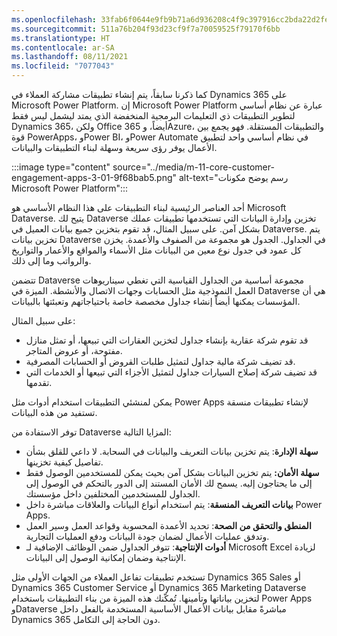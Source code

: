 ```yaml
---
ms.openlocfilehash: 33fab6f0644e9fb9b71a6d936208c4f9c397916cc2bda22d2fe7d3cf938e4756
ms.sourcegitcommit: 511a76b204f93d23cf9f7a70059525f79170f6bb
ms.translationtype: HT
ms.contentlocale: ar-SA
ms.lasthandoff: 08/11/2021
ms.locfileid: "7077043"
---
```

كما ذكرنا سابقاً، يتم إنشاء تطبيقات مشاركة العملاء في Dynamics 365 على Microsoft Power Platform. إن Microsoft Power Platform عبارة عن نظام أساسي لتطوير التطبيقات ذي التعليمات البرمجية المنخفضة الذي يمتد ليشمل ليس فقط Dynamics 365، ولكن Office 365 أيضاً، وAzure، والتطبيقات المستقلة. فهو يجمع بين قوة PowerApps، وPower BI، وPower Automate في نظام أساسي واحد لتطبيق الأعمال يوفر رؤى سريعة وسهلة لبناء التطبيقات والبيانات.

:::image type="content" source="../media/m-11-core-customer-engagement-apps-3-01-9f68bab5.png" alt-text="رسم يوضح مكونات Microsoft Power Platform":::


أحد العناصر الرئيسية لبناء التطبيقات على هذا النظام الأساسي هو Microsoft Dataverse. يتيح لك Dataverse تخزين وإدارة البيانات التي تستخدمها تطبيقات عملك بشكل آمن. على سبيل المثال، قد تقوم بتخزين جميع بيانات العميل في Dataverse. يتم تخزين بيانات Dataverse في الجداول. الجدول هو مجموعة من الصفوف والأعمدة. يخزن كل عمود في جدول نوع معين من البيانات مثل الأسماء والمواقع والأعمار والتواريخ والرواتب وما إلى ذلك.

تتضمن Dataverse مجموعة أساسية من الجداول القياسية التي تغطي سيناريوهات العمل النموذجية مثل الحسابات وجهات الاتصال والأنشطة. الميزة في Dataverse هي أن المؤسسات يمكنها أيضاً إنشاء جداول مخصصة خاصة باحتياجاتهم وتعبئتها بالبيانات.

على سبيل المثال:

 -  قد تقوم شركة عقارية بإنشاء جداول لتخزين العقارات التي تبيعها، أو تمثل منازل مفتوحة، أو عروض المتاجر.
 -  قد تضيف شركة مالية جداول لتمثيل طلبات القروض أو الحسابات المصرفية.
 -  قد تضيف شركة إصلاح السيارات جداول لتمثيل الأجزاء التي تبيعها أو الخدمات التي تقدمها.

يمكن لمنشئي التطبيقات استخدام أدوات مثل Power Apps لإنشاء تطبيقات منسقة تستفيد من هذه البيانات.

توفر الاستفادة من Dataverse المزايا التالية:

 -  **سهلة الإدارة**: يتم تخزين بيانات التعريف والبيانات في السحابة. لا داعي للقلق بشأن تفاصيل كيفية تخزينها.
 -  **سهلة الأمان:** يتم تخزين البيانات بشكل آمن بحيث يمكن للمستخدمين الوصول فقط إلى ما يحتاجون إليه. يسمح لك الأمان المستند إلى الدور بالتحكم في الوصول إلى الجداول للمستخدمين المختلفين داخل مؤسستك.
 -  **بيانات التعريف المنسقة**: يتم استخدام أنواع البيانات والعلاقات مباشرة داخل Power Apps.
 -  **المنطق والتحقق من الصحة**: تحديد الأعمدة المحسوبة وقواعد العمل وسير العمل وتدفق عمليات الأعمال لضمان جودة البيانات ودفع العمليات التجارية.
 -  **أدوات الإنتاجية**: تتوفر الجداول ضمن الوظائف الإضافية لـ Microsoft Excel لزيادة الإنتاجية وضمان إمكانية الوصول إلى البيانات.

تستخدم تطبيقات تفاعل العملاء من الجهات الأولى مثل Dynamics 365 Sales أو Dynamics 365 Customer Service أو Dynamics 365 Marketing Dataverse لتخزين بياناتها وتأمينها. تُمكّنك هذه الميزة من بناء التطبيقات باستخدام Power Apps وDataverse مباشرةً مقابل بيانات الأعمال الأساسية المستخدمة بالفعل داخل Dynamics 365 دون الحاجة إلى التكامل.
